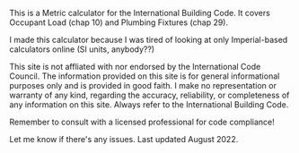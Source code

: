 This is a Metric calculator for the International Building Code.
It covers Occupant Load (chap 10) and Plumbing Fixtures (chap 29).

I made this calculator because I was tired of looking at only Imperial-based calculators online (SI units, anybody??)

This site is not affliated with nor endorsed by the International Code Council. The information provided on this site is for general informational purposes only and is provided in good faith. I make no representation or warranty of any kind, regarding the accuracy, reliability, or completeness of any information on this site. Always refer to the International Building Code.

Remember to consult with a licensed professional for code compliance!

Let me know if there's any issues.
Last updated August 2022.
